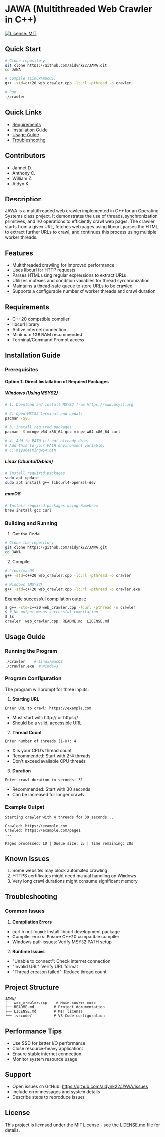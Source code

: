 # JAWA (Multithreaded Web Crawler in C++)
[![License: MIT](https://img.shields.io/badge/License-MIT-yellow.svg)](https://opensource.org/licenses/MIT)

## Quick Start
```bash
# Clone repository
git clone https://github.com/aidynk22/JAWA.git
cd JAWA

# Compile (Linux/macOS)
g++ -std=c++20 web_crawler.cpp -lcurl -pthread -o crawler

# Run
./crawler
```

## Quick Links
- [Requirements](#requirements)
- [Installation Guide](#installation-guide)
- [Usage Guide](#usage-guide)
- [Troubleshooting](#troubleshooting)

## Contributors
- Jannet D.
- Anthony C.
- William Z.
- Aidyn K.

## Description
JAWA is a multithreaded web crawler implemented in C++ for an Operating Systems class project. It demonstrates the use of threads, synchronization primitives, and I/O operations to efficiently crawl web pages. The crawler starts from a given URL, fetches web pages using libcurl, parses the HTML to extract further URLs to crawl, and continues this process using multiple worker threads.

## Features
- Multithreaded crawling for improved performance
- Uses libcurl for HTTP requests
- Parses HTML using regular expressions to extract URLs
- Utilizes mutexes and condition variables for thread synchronization
- Maintains a thread-safe queue to store URLs to be crawled
- Supports a configurable number of worker threads and crawl duration

## Requirements
- C++20 compatible compiler
- libcurl library
- Active internet connection
- Minimum 1GB RAM recommended
- Terminal/Command Prompt access

## Installation Guide

### Prerequisites

#### Option 1: Direct Installation of Required Packages

##### Windows (Using MSYS2)
```bash
# 1. Download and install MSYS2 from https://www.msys2.org

# 2. Open MSYS2 terminal and update
pacman -Syu

# 3. Install required packages
pacman -S mingw-w64-x86_64-gcc mingw-w64-x86_64-curl

# 4. Add to PATH (if not already done)
# Add this to your PATH environment variable:
# C:\msys64\mingw64\bin
```

##### Linux (Ubuntu/Debian)
```bash
# Install required packages
sudo apt update
sudo apt install g++ libcurl4-openssl-dev
```

##### macOS
```bash
# Install required packages using Homebrew
brew install gcc curl
```

### Building and Running

1. Get the Code
```bash
# Clone the repository
git clone https://github.com/aidynk22/JAWA.git
cd JAWA
```

2. Compile
```bash
# Linux/macOS
g++ -std=c++20 web_crawler.cpp -lcurl -pthread -o crawler

# Windows (MSYS2)
g++ -std=c++20 web_crawler.cpp -lcurl -pthread -o crawler.exe
```

Example successful compilation output:
```bash
$ g++ -std=c++20 web_crawler.cpp -lcurl -pthread -o crawler
$ # No output means successful compilation
$ ls
crawler  web_crawler.cpp  README.md  LICENSE.md
```

## Usage Guide

### Running the Program
```bash
./crawler    # Linux/macOS
./crawler.exe  # Windows
```

### Program Configuration
The program will prompt for three inputs:

1. **Starting URL**
```
Enter URL to crawl: https://example.com
```
- Must start with http:// or https://
- Should be a valid, accessible URL

2. **Thread Count**
```
Enter number of threads (1-X): 4
```
- X is your CPU's thread count
- Recommended: Start with 2-4 threads
- Don't exceed available CPU threads

3. **Duration**
```
Enter crawl duration in seconds: 30
```
- Recommended: Start with 30 seconds
- Can be increased for longer crawls

### Example Output
```
Starting crawler with 4 threads for 30 seconds...

Crawled: https://example.com
Crawled: https://example.com/page1
...

Pages processed: 10 | Queue size: 25 | Time remaining: 20s
```

## Known Issues
1. Some websites may block automated crawling
2. HTTPS certificates might need manual handling on Windows
3. Very long crawl durations might consume significant memory

## Troubleshooting

### Common Issues

1. **Compilation Errors**
- curl.h not found: Install libcurl development package
- Compiler errors: Ensure C++20 compatible compiler
- Windows path issues: Verify MSYS2 PATH setup

2. **Runtime Issues**
- "Unable to connect": Check internet connection
- "Invalid URL": Verify URL format
- "Thread creation failed": Reduce thread count

## Project Structure
```
JAWA/
├── web_crawler.cpp    # Main source code
├── README.md         # Project documentation
├── LICENSE.md        # MIT license
└── .vscode/          # VS Code configuration
```

## Performance Tips
- Use SSD for better I/O performance
- Close resource-heavy applications
- Ensure stable internet connection
- Monitor system resource usage

## Support
- Open issues on GitHub: https://github.com/aidynk22/JAWA/issues
- Include error messages and system details
- Describe steps to reproduce issues

## License
This project is licensed under the MIT License - see the [LICENSE.md](LICENSE.md) file for details.
```

